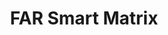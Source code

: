 ---
highlight: "false" 
title: "FAR Smart Matrix"
description: "Searchable and filterable interactive tool to view or research information within the FAR."
url-link: "https://www.acquisition.gov/smart-matrix"
type: "HTML"
gov-only: "false"
is-external: "true"
publication-date: "January 01, 2021"
reading-time: "5"
resource-type: "Tool"
filter: "p-filter"
audience: "contracts-acquisitions"
branded-offerings: "acquisition-policy-it-category"
---
